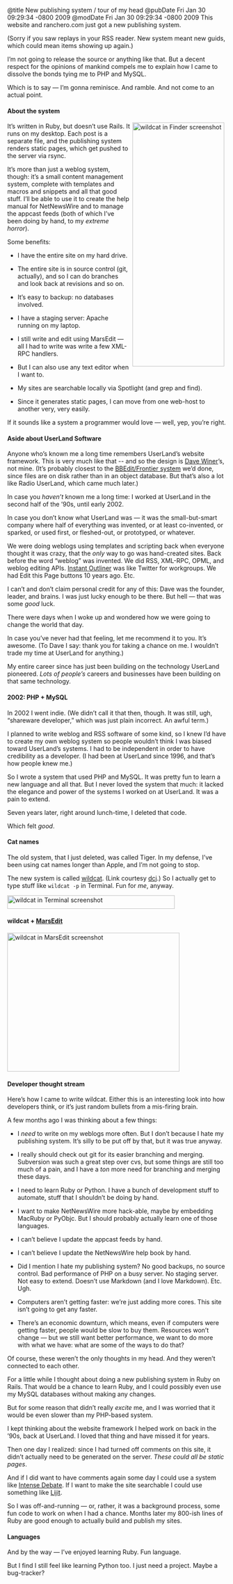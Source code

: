 @title New publishing system / tour of my head
@pubDate Fri Jan 30 09:29:34 -0800 2009
@modDate Fri Jan 30 09:29:34 -0800 2009
This website and ranchero.com just got a new publishing system.

(Sorry if you saw replays in your RSS reader. New system meant new guids, which could mean items showing up again.)

I’m not going to release the source or anything like that. But a decent respect for the opinions of mankind compels me to explain how I came to dissolve the bonds tying me to PHP and MySQL.

Which is to say — I’m gonna reminisce. And ramble. And not come to an actual point.

#### About the system

<img src="http://inessential.com/images/wildcat_folder.png" alt="wildcat in Finder screenshot" height="561" width="211" align="right" hspace="5" />

It’s written in Ruby, but doesn’t use Rails. It runs on my desktop. Each post is a separate file, and the publishing system renders static pages, which get pushed to the server via rsync.

It’s more than just a weblog system, though: it’s a small content management system, complete with templates and macros and snippets and all that good stuff. I’ll be able to use it to create the help manual for NetNewsWire and to manage the appcast feeds (both of which I’ve been doing by hand, to my <em>extreme horror</em>).

Some benefits:

- I have the entire site on my hard drive.

- The entire site is in source control (git, actually), and so I can do branches and look back at revisions and so on.

- It’s easy to backup: no databases involved.

- I have a staging server: Apache running on my laptop.

- I still write and edit using MarsEdit — all I had to write was write a few XML-RPC handlers.

- But I can also use any text editor when I want to.

- My sites are searchable locally via Spotlight (and grep and find).

- Since it generates static pages, I can move from one web-host to another very, very easily.

If it sounds like a system a programmer would love — well, yep, you’re right.

#### Aside about UserLand Software

Anyone who’s known me a long time remembers UserLand’s website framework. This is very much like that -- and so the design is <a href="http://scripting.com/">Dave Winer</a>’s, not mine. (It’s probably closest to the <a href="http://frontier.userland.com/bbedit/">BBEdit/Frontier system</a> we’d done, since files are on disk rather than in an object database. But that’s also a lot like Radio UserLand, which came much later.)

In case you <em>haven’t</em> known me a long time: I worked at UserLand in the second half of the ’90s, until early 2002.

In case you don’t know what UserLand was — it was the small-but-smart company where half of everything was invented, or at least co-invented, or sparked, or used first, or fleshed-out, or prototyped, or whatever.

We were doing weblogs using templates and scripting back when everyone thought it was crazy, that the <em>only</em> way to go was hand-created sites. Back before the word “weblog” was invented. We did RSS, XML-RPC, OPML, and weblog editing APIs. <a href="http://bhc3.wordpress.com/2009/01/16/before-there-was-twitter-there-was-dave-winers-instant-outliner/">Instant Outliner</a> was like Twitter for workgroups. We had Edit this Page buttons 10 years ago. Etc.

I can’t and don’t claim personal credit for any of this: Dave was the founder, leader, and brains. I was just lucky enough to be there. But hell — that was some <em>good</em> luck.

There were days when I woke up and wondered how we were going to change the world that day.

In case you’ve never had that feeling, let me recommend it to you. It’s awesome. (To Dave I say: thank you for taking a chance on me. I wouldn’t trade my time at UserLand for anything.)

My entire career since has just been building on the technology UserLand pioneered. <em>Lots of people’s</em> careers and businesses have been building on that same technology.

#### 2002: PHP + MySQL

In 2002 I went indie. (We didn’t call it that then, though. It was still, ugh, “shareware developer,” which was just plain incorrect. An awful term.)

I planned to write weblog and RSS software of some kind, so I knew I’d have to create my own weblog system so people wouldn’t think I was biased toward UserLand’s systems. I had to be independent in order to have credibility as a developer. (I had been at UserLand since 1996, and that’s how people knew me.)

So I wrote a system that used PHP and MySQL. It was pretty fun to learn a new language and all that. But I never loved the system that much: it lacked the elegance and power of the systems I worked on at UserLand. It was a pain to extend.

Seven years later, right around lunch-time, I deleted that code.

Which felt <em>good</em>.

#### Cat names

The old system, that I just deleted, was called Tiger. In my defense, I’ve been using cat names longer than Apple, and I’m not going to stop.

The new system is called <a href="http://www.youtube.com/watch?v=Bj1DZKOeZhI">wildcat</a>. (Link courtesy <a href="http://www.red-sweater.com/blog/">dcj</a>.) So I actually get to type stuff like <code>wildcat -p</code> in Terminal. Fun for <em>me</em>, anyway.

<img src="http://inessential.com/images/wildcat_terminal.png" alt="wildcat in Terminal screenshot" height="31" width="385" />

#### wildcat + <a href="http://www.red-sweater.com/marsedit/">MarsEdit</a>

<img src="http://inessential.com/images/wildcat_marsedit.png" height="319" width="396" alt="wildcat in MarsEdit screenshot" />

#### Developer thought stream

Here’s how I came to write wildcat. Either this is an interesting look into how developers think, or it’s just random bullets from a mis-firing brain.

A few months ago I was thinking about a few things:

- I <em>need</em> to write on my weblogs more often. But I don’t because I hate my publishing system. It’s silly to be put off by that, but it was true anyway.

- I really should check out git for its easier branching and merging. Subversion was such a great step over cvs, but some things are still too much of a pain, and I have a <em>ton</em> more need for branching and merging these days.

- I need to learn Ruby or Python. I have a bunch of development stuff to automate, stuff that I shouldn’t be doing by hand.

- I want to make NetNewsWire more hack-able, maybe by embedding MacRuby or PyObjc. But I should probably actually learn one of those languages.

- I can’t believe I update the appcast feeds by hand.

- I can’t believe I update the NetNewsWire help book by hand.

- Did I mention I hate my publishing system? No good backups, no source control. Bad performance of PHP on a busy server. No staging server. Not easy to extend. Doesn’t use Markdown (and I love Markdown). Etc. Ugh.

- Computers aren’t getting faster: we’re just adding more cores. This site isn’t going to get any faster.

- There’s an economic downturn, which means, even if computers were getting faster, people would be slow to buy them. Resources won’t change — but we still want better performance, we want to do more with what we have: what are some of the ways to do that?

Of course, these weren’t the only thoughts in my head. And they weren’t connected to each other.

For a little while I thought about doing a new publishing system in Ruby on Rails. That would be a chance to learn Ruby, and I could possibly even use my MySQL databases without making any changes.

But for some reason that didn’t really <em>excite</em> me, and I was worried that it would be even slower than my PHP-based system.

I kept thinking about the website framework I helped work on back in the ’90s, back at UserLand. I loved that thing and have missed it for years.

Then one day I realized: since I had turned off comments on this site, it didn’t actually need to be generated on the server. <em>These could all be static pages</em>.

And if I did want to have comments again some day I could use a system like <a href="http://www.intensedebate.com/">Intense Debate</a>. If I want to make the site searchable I could use something like <a href="http://www.lijit.com/">Lijit</a>.

So I was off-and-running — or, rather, it was a background process, some fun code to work on when I had a chance. Months later my 800-ish lines of Ruby are good enough to actually build and publish my sites.

#### Languages

And by the way — I’ve enjoyed learning Ruby. Fun language.

But I find I still feel like learning Python too. I just need a project. Maybe a bug-tracker?
